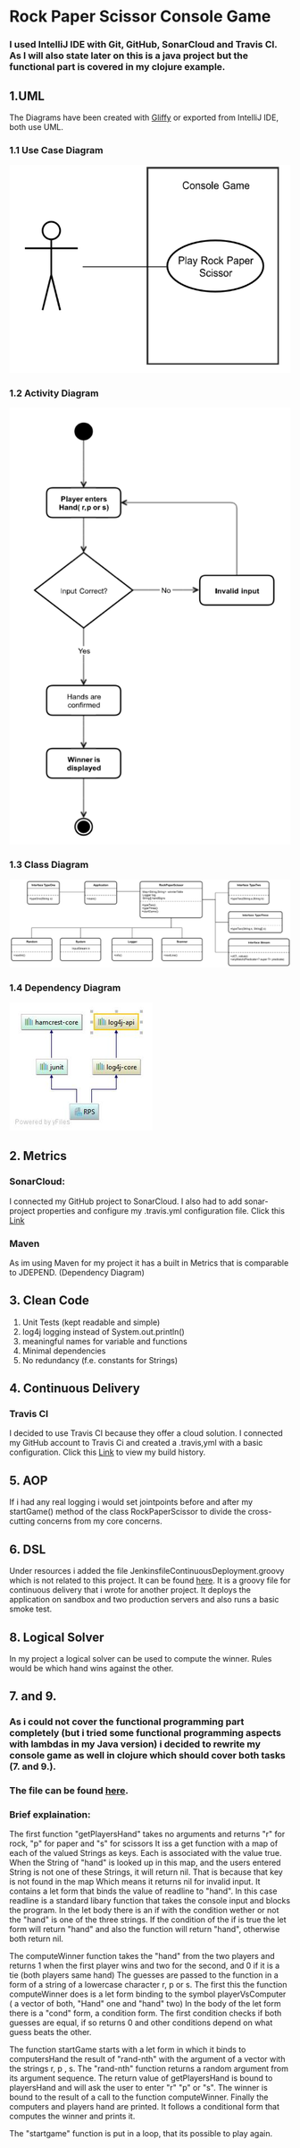 # Rock Paper Scissor Console Game 

### I used IntelliJ IDE with Git, GitHub, SonarCloud and Travis CI. As I will also state later on this is a java project but the functional part is covered in my clojure example.


##  1.UML
The Diagrams have been created with [Gliffy](https://www.gliffy.com/) or exported from IntelliJ IDE, both use UML.

### 1.1 Use Case Diagram
![Use Case Diagram](https://github.com/AlexBeuthHS/ASE/blob/master/src/main/resources/UseCase.png)

### 1.2 Activity Diagram
![Use Case Diagram](https://github.com/AlexBeuthHS/ASE/blob/master/src/main/resources/activity.png)

### 1.3 Class Diagram
![Use Case Diagram](https://github.com/AlexBeuthHS/ASE/blob/master/src/main/resources/classDiagram.png)

### 1.4 Dependency Diagram
![Dependency Diagram](https://github.com/AlexBeuthHS/ASE/blob/master/src/main/resources/RPS.jpg)

## 2. Metrics
### SonarCloud:
I connected my GitHub project to SonarCloud. I also had to add sonar-project properties and configure my .travis.yml configuration file.
Click this [Link](https://sonarcloud.io/dashboard?id=ASE-RPS%3ARPS)
### Maven
As im using Maven for my project it has a built in Metrics that is comparable to JDEPEND. (Dependency Diagram) 

## 3. Clean Code
1. Unit Tests (kept readable and simple)
2. log4j logging instead of System.out.println()
3. meaningful names for variable and functions
4. Minimal dependencies 
5. No redundancy (f.e. constants for Strings)

## 4. Continuous Delivery
### Travis CI
I decided to use Travis CI because they offer a cloud solution. I connected my GitHub account to Travis Ci and created a .travis,yml with a basic configuration.
Click this [Link](https://travis-ci.org/AlexBeuthHS/ASE) to view my build history.

## 5. AOP
If i had any real logging i would set jointpoints before and after my startGame() method of the class RockPaperScissor to divide the cross-cutting concerns from my core concerns.

## 6. DSL
Under resources i added the file JenkinsfileContinuousDeployment.groovy  which is not related to this project. 
It can be found [here](https://github.com/AlexBeuthHS/ASE/blob/master/src/main/resources/JenkinsfileContinuousDeployment.groovy).
It is a groovy file for continuous delivery that i wrote for another project.
It deploys the application on sandbox and two production servers and also runs a basic smoke test.

## 8. Logical Solver
In my project a logical solver can be used to compute the winner. 
Rules would be which hand wins against the other. 

## 7. and 9.
### As i could not cover the functional programming part completely (but i tried some functional programming aspects with lambdas in my Java version) i decided to rewrite my console game as well in clojure which should cover both tasks (7. and 9.).
### The file can be found [here](https://github.com/AlexBeuthHS/ASE/blob/master/src/main/resources/RPS.clj).

### Brief explaination:

The first function "getPlayersHand" takes no arguments and returns "r" for rock, "p" for paper and "s" for scissors
It iss a get function with a map of each of the valued Strings as keys. Each is associated with the value true. When the String of "hand" is looked up in this map, and the users entered String is not one of these Strings, it will return nil. That is because that key is not found in the map
Which means it returns nil for invalid input.
It contains a let form that binds the value of readline to "hand".
In this case readline is a standard libary function that takes the console input and blocks the program.
In the let body  there is an if with the condition wether or not the "hand" is one of the three strings.
If the condition of the if is true the let form will return "hand" and also the function will return "hand", otherwise both return nil.

The computeWinner function takes the "hand" from the two players and returns 1 when the first player wins and two for the second, and 0 if it is a tie (both players same hand)
The guesses are passed to the function in a form of a string of a lowercase character r, p or s.
The first this the function computeWinner does is a let form binding to the symbol playerVsComputer ( a vector of both, "Hand" one and "hand" two)
In the body of the let form there is a "cond" form, a condition form.
The first condition checks if both guesses are equal, if so returns 0 and other conditions depend on what guess beats the other.

The function startGame starts with a let form in which it binds to computersHand the result of "rand-nth" with the argument of a vector with the strings r, p , s.
The "rand-nth" function returns a random argument from its argument sequence.
The return value of getPlayersHand is bound to playersHand and will ask the user to enter "r" "p" or "s".
The winner is bound to the result of a call to the function computeWinner.
Finally the computers and players hand are printed.
It follows a conditional form that computes the winner and prints it.

The "startgame" function is put in a loop, that its possible to play again.
